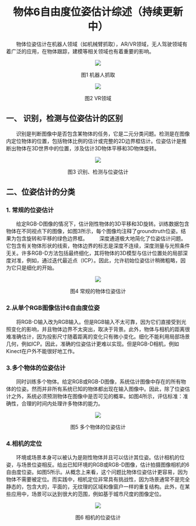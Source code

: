  <div align="center">

# 物体6自由度位姿估计综述（持续更新中）</div>
&#160; &#160; &#160; &#160;物体位姿估计在机器人领域（如机械臂抓取），AR/VR领域，无人驾驶领域有着广泛的应用，在物体跟踪，建模等相关领域也有着重要的影响。
 <div align="center">
 
![](https://github.com/lh641446825/picture/blob/master/2.jpg?raw=true) </div> <div align="center">图1  机器人抓取</div>
 <div align="center">
 
![](https://github.com/lh641446825/picture/blob/master/3.jpg?raw=true) </div> <div align="center">图2 VR领域</div>

## 一、 识别，检测与位姿估计的区别

&#160; &#160; &#160; &#160;识别是判断图像中是否包含某物体的任务，它是二元分类问题。检测是在图像内定位物体的位置，包括物体比例的估计或完整的2D边界框估计。位姿估计是推断出物体在3D世界中的位置，涉及估计3D物体平移和3D物体旋转。
 <div align="center">

![](https://github.com/lh641446825/picture/blob/master/4.jpg?raw=true)
</div> <div align="center">图3 识别、检测与位姿估计</div>

## 二、位姿估计的分类

### 1. 常规的位姿估计

&#160; &#160; &#160; &#160;给定RGB-D图像的情况下，估计刚性物体的3D平移和3D旋转。训练数据包含物体在不同视点下的图像，如图3所示，每个图像均注释了groundtruth位姿。结果为包含旋转和平移的绿色边界框。
&#160; &#160; &#160; &#160;深度通道极大地简化了位姿估计问题。它包含有关物体形状的线索，物体边界的标志是深度不连续，深度测量与光照条件无关。许多RGB-D方法包括最终细化，其将物体的3D模型与估计位置处的局部深度对准，例如，通过迭代最近点（ICP）。因此，允许初始位姿估计稍微粗略，因为它只是细化的开始。
 <div align="center">
 
![](https://github.com/lh641446825/picture/blob/master/QQ%E6%B5%8F%E8%A7%88%E5%99%A8%E6%88%AA%E5%9B%BE20190901205045.png?raw=true)
</div> <div align="center">图4 常规的物体位姿估计</div>

### 2.从单个RGB图像估计6自由度位姿
&#160; &#160; &#160; &#160;将RGB-D输入改为RGB输入。但是RGB输入不太可靠，因为它们直接受到光照变化的影响，并且物体边界不太突出，取决于背景。此外，物体与相机的距离很难准确估计，因为投影尺寸随着距离的变化只有微小变化。细化不能利用局部场景几何，例如ICP。因此，准确的位姿估计更难以实现。但是RGB-D相机，例如Kinect在户外不能很好地工作。

### 3.多个物体的位姿估计

&#160; &#160; &#160; &#160;同时训练多个物体。给定RGB或RGB-D图像，系统估计图像中存在的所有物体的位姿。然而并非所有系统已知的物体都出现在输入图像中。因此，除了位姿估计之外，系统必须预测物体在图像中是否可见的概率。如图4所示，评估标准：准确性，合理的时间内处理许多物体的能力。
 <div align="center">
 
![](https://github.com/lh641446825/picture/blob/master/QQ%E6%B5%8F%E8%A7%88%E5%99%A8%E6%88%AA%E5%9B%BE20190901205329.png?raw=true)
</div> <div align="center">图5 多个物体的位姿估计</div>

### 4.相机的定位

&#160; &#160; &#160; &#160;环境或场景本身可以被认为是刚性物体并且可以估计其位姿。估计相机的位姿，与场景位姿相反。给出已知环境的RGB或RGB-D图像，估计拍摄图像相机的6自由度位姿。如图5所示。从概念上来看，这个问题比物体位姿估计更容易，因为物体不需要被定位。而实践中，相机定位非常具有挑战性，因为场景通常不是完全静态的，包含大的，平面的，无纹理的区域和像窗户一样的重复结构。此外，在某些应用中，场景可以达到很大的范围，例如基于城市尺度的图像定位。
 <div align="center">
 
![](https://github.com/lh641446825/picture/blob/master/QQ%E6%B5%8F%E8%A7%88%E5%99%A8%E6%88%AA%E5%9B%BE20190901205505.png?raw=true)
</div> <div align="center">图6 相机的位姿估计</div>
